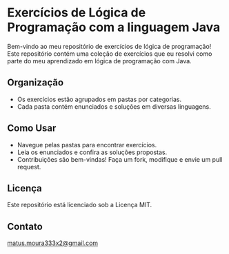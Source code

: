 # Exercícios de Lógica de Programação com a linguagem Java


Bem-vindo ao meu repositório de exercícios de lógica de programação!
Este repositório contém uma coleção de exercícios que eu resolvi como parte do meu aprendizado em lógica de programação com Java.

## Organização

- Os exercícios estão agrupados em pastas por categorias.
- Cada pasta contém enunciados e soluções em diversas linguagens.

## Como Usar

- Navegue pelas pastas para encontrar exercícios.
- Leia os enunciados e confira as soluções propostas.
- Contribuições são bem-vindas! Faça um fork, modifique e envie um pull request.

## Licença

Este repositório está licenciado sob a Licença MIT.

## Contato

matus.moura333x2@gmail.com
